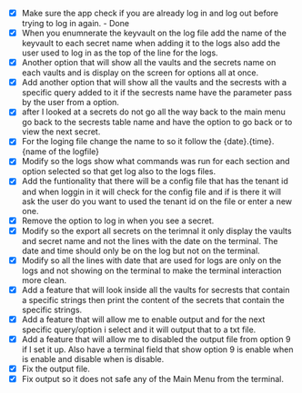 - [x] Make sure the app check if you are already log in and log out before trying to log in again. - Done 
- [x] When you enumnerate the keyvault on the log file add the name of the keyvault to each secret name when adding it to the logs also add the user used to log in as the top of the line for the logs.
- [x] Another option that will show all the vaults and the secrets name on each vaults and is display on the screen for options all at once. 
- [x] Add another option that will show all the vaults and the secrests with a specific query added to it if the secrests name have the parameter pass by the user from a option. 
- [x] after I looked at a secrets do not go all the way back to the main menu go back to the secrests table name and have the option to go back or to view the next secret. 
- [x] For the loging file change the name to so it follow the {date}.{time}.{name of the logfile}
- [x] Modify so the logs show what commands was run for each section and option selected so that get log also to the logs files. 
- [x] Add the funtionality that there will be a config file that has the tenant id and when loggin in it will check for the config file and if is there it will ask the user do you want to used the tenant id on the file or enter a new one. 
- [x] Remove the option to log in when you see a secret. 
- [x] Modify so the export all secrets on the terimnal it only display the vaults and secret name and not the lines with the date on the terminal. The date and time should only be on the log but not on the terminal. 
- [x] Modify so all the lines with date that are used for logs are only on the logs and not showing on the terminal to make the terminal interaction more clean. 
- [x] Add a feature that will look inside all the vaults for secrests that contain a specific strings then print the content of the secrets that contain the specific strings. 
- [x] Add a feature that will allow me to enable output and for the next specific query/option i select and it will output that to a txt file. 
- [x] Add a feature that will allow me to disabled the output file from option 9 if I set it up. Also have a terminal field that show option 9 is enable when is enable and disable when is disable. 
- [x] Fix the output file. 
- [x] Fix output so it does not safe any of the Main Menu from the terminal. 
